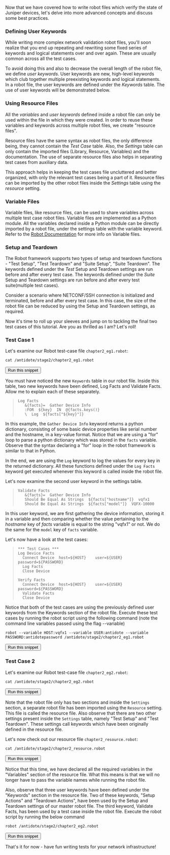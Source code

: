 Now that we have covered how to write robot files which verify the state of Juniper devices, let's delve into more advanced concepts and discuss some best practices.

### Defining User Keywords

While writing more complex network validation robot files, you'll soon realize that you end up repeating and rewriting some fixed series of keywords and logical statements over and over again. These are usually common across all the test cases.

To avoid doing this and also to decrease the overall length of the robot file, we define *user keywords*.  User keywords are new, high-level keywords which club together multiple preexisting keywords and logical statements. In a robot file, the user keywords are defined under the *Keywords* table. The use of user keywords will be demonstrated below.

### Using Resource Files

All the *variables* and *user keywords* defined inside a robot file can only be used within the file in which they were created. In order to reuse these variables and keywords across multiple robot files, we create "resource files".

Resource files have the same syntax as robot files, the only difference being, they cannot contain the *Test Case* table. Also, the *Settings* table can only contain the imported files (Library, Resource, Variables) and the documentation. The use of separate resource files also helps in separating test cases from auxiliary data.

This approach helps in keeping the test cases file uncluttered and better organized, with only the relevant test cases being a part of it. Resource files can be imported by the other robot files inside the *Settings* table using the *resource* setting.

### Variable Files

Variable files, like resource files, can be used to share variables across multiple test case robot files. Variable files are implemented as a Python module. All the variables declared inside a Python module can be directly imported by a robot file, under the settings table with the variable keyword. Refer to the [Robot Documentation](http://robotframework.org/robotframework/latest/RobotFrameworkUserGuide.html#variable-files) for more info on Variable files.

### Setup and Teardown

The Robot framework supports two types of setup and teardown functions - "Test Setup", "Test Teardown" and "Suite Setup", "Suite Teardown". The keywords defined under the *Test* Setup and Teardown settings are run before and after every test case. The keywords defined under the *Suite* Setup and Teardown settings are run before and after every test suite(multiple test cases).

Consider a scenario where NETCONF/SSH connection is initialized and terminated, before and after every test case. In this case, the size of the robot file can be reduced by using the Setup and Teardown settings, as required.

Now it's time to roll up your sleeves and jump on to tackling the final two test cases of this tutorial. Are you as thrilled as I am? Let's roll!

### Test Case 1

Let's examine our Robot test-case file `chapter2_eg1.robot`:

```
cat /antidote/stage2/chapter2_eg1.robot
```
<button type="button" class="btn btn-primary btn-sm" onclick="runSnippetInTab('linux1', this)">Run this snippet</button>

You must have noticed the new `Keywords` table in our robot file. Inside this table, two new keywords have been defined, Log Facts and Validate Facts. Allow me to explain each of these separately.

>```
>Log Facts
>    &{facts}=	Gather Device Info
>    :FOR  ${key}  IN  @{facts.keys()}
>    \  Log  ${facts["${key}"]}
>```

In this example, the `Gather Device Info` keyword returns a python dictionary, consisting of some basic device properties like serial number and the hostname, in a key-value format. Notice that we are using a "for" loop to parse a python dictionary which was stored in the `facts` variable. Observe that the syntax declaring a "for" loop in the robot framework is similar to that in Python.

In the end, we are using the `Log` keyword to log the values for every key in the returned dictionary. All these functions defined under the `Log Facts` keyword get executed whenever this keyword is called inside the robot file.

Let's now examine the second user keyword in the settings table.

>```
>Validate Facts
>	 &{facts}=	Gather Device Info
>    Should Be Equal As Strings  ${facts["hostname"]}  vqfx1
>    Should Be Equal As Strings  ${facts["model"]}  VQFX-10000
>```

In this user keyword, we are first gathering the device information, storing it in a variable and then comparing whether the value pertaining to the *hostname* key of *facts* variable is equal to the string "vqfx1" or not. We do the same for the `model` key of `facts` variable.

Let's now have a look at the test cases:

>```
>*** Test Cases ***
>Log Device Facts
>	Connect Device  host=${HOST}	user=${USER}	password=${PASSWORD}
>	Log Facts
>	Close Device
>
>Verify Facts
>	Connect Device  host=${HOST}	user=${USER}	password=${PASSWORD}
>	Validate Facts
>	Close Device
>```

Notice that both of the test cases are using the previously defined user keywords from the Keywords section of the robot file. Execute these test cases by running the robot script using the following command (note the command line variables passed using the flag --variable)
```
robot --variable HOST:vqfx1 --variable USER:antidote --variable PASSWORD:antidotepassword /antidote/stage2/chapter2_eg1.robot
```
<button type="button" class="btn btn-primary btn-sm" onclick="runSnippetInTab('linux1', this)">Run this snippet</button>

### Test Case 2

Let's examine our Robot test-case file `chapter2_eg2.robot`:

```
cat /antidote/stage2/chapter2_eg2.robot
```
<button type="button" class="btn btn-primary btn-sm" onclick="runSnippetInTab('linux1', this)">Run this snippet</button>

Note that the robot file only has two sections and inside the `Settings` section, a separate robot file has been imported using the `Resource` setting. This file is called the resource file. Also observe that there are two other settings present inside the `Settings` table, namely "Test Setup" and "Test Teardown". These settings call keywords which have been originally defined in the resource file.

Let's now check out our resource file `chapter2_resource.robot`:
```
cat /antidote/stage2/chapter2_resource.robot
```
<button type="button" class="btn btn-primary btn-sm" onclick="runSnippetInTab('linux1', this)">Run this snippet</button>

Notice that this time, we have declared all the required variables in the "Variables" section of the resource file. What this means is that we will no longer have to pass the variable names while running the robot file.

Also, observe that three user keywords have been defined under the "Keywords" section in the resource file. Two of these keywords, "Setup Actions" and "Teardown Actions", have been used by the Setup and Teardown settings of our master robot file. The third keyword, Validate Facts, has been used by a test case inside the robot file. Execute the robot script by running the below command

```
robot /antidote/stage2/chapter2_eg2.robot
```
<button type="button" class="btn btn-primary btn-sm" onclick="runSnippetInTab('linux1', this)">Run this snippet</button>

That's it for now - have fun writing tests for your network infrastructure!
